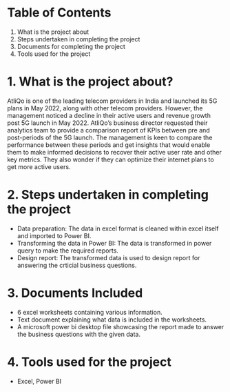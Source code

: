 # Table of Contents
1. What is the project about
2. Steps undertaken in completing the project
3. Documents for completing the project
4. Tools used for the project
# 1. What is the project about?
AtliQo is one of the leading telecom providers in India and launched its 5G plans in May 2022, along with other telecom providers.
However, the management noticed a decline in their active users and revenue growth post 5G launch in May 2022. AtliQo’s business director requested their analytics team to provide a comparison report of KPIs between pre and post-periods of the 5G launch. The management is keen to compare the performance between these periods and get insights that would enable them to make informed decisions to recover their active user rate and other key metrics. They also wonder if they can optimize their internet plans to get more active users.
# 2. Steps undertaken in completing the project
- Data preparation: The data in excel format is cleaned within excel itself and imported to Power BI.
- Transforming the data in Power BI: The data is transformed in power query to make the required reports.
- Design report: The transformed data is used to design report for answering the crticial business questions.
# 3. Documents Included
- 6 excel worksheets containing various information.
- Text document explaining what data is included in the worksheets.
- A microsoft power bi desktop file showcasing the report made to answer the business questions with the given data.
# 4. Tools used for the project
- Excel, Power BI
